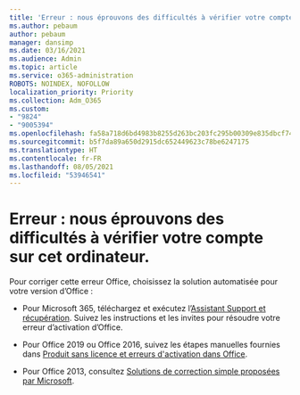 ```yaml
---
title: 'Erreur : nous éprouvons des difficultés à vérifier votre compte sur cet ordinateur.'
ms.author: pebaum
author: pebaum
manager: dansimp
ms.date: 03/16/2021
ms.audience: Admin
ms.topic: article
ms.service: o365-administration
ROBOTS: NOINDEX, NOFOLLOW
localization_priority: Priority
ms.collection: Adm_O365
ms.custom:
- "9824"
- "9005394"
ms.openlocfilehash: fa58a718d6bd4983b8255d263bc203fc295b00309e835dbcf7423143cbda64c7
ms.sourcegitcommit: b5f7da89a650d2915dc652449623c78be6247175
ms.translationtype: HT
ms.contentlocale: fr-FR
ms.lasthandoff: 08/05/2021
ms.locfileid: "53946541"
---
```

# <a name="error-were-having-trouble-verifying-your-account-on-this-computer"></a>Erreur : nous éprouvons des difficultés à vérifier votre compte sur cet ordinateur.

Pour corriger cette erreur Office, choisissez la solution automatisée pour votre version d’Office :

- Pour Microsoft 365, téléchargez et exécutez l’[Assistant Support et récupération](https://aka.ms/SaRA-OfficeActivation-Chat). Suivez les instructions et les invites pour résoudre votre erreur d’activation d’Office.

- Pour Office 2019 ou Office 2016, suivez les étapes manuelles fournies dans [Produit sans licence et erreurs d'activation dans Office](https://support.microsoft.com/office/0d23d3c0-c19c-4b2f-9845-5344fedc4380#bkmk_fixyourself).

- Pour Office 2013, consultez [Solutions de correction simple proposées par Microsoft](https://support.microsoft.com/topic/microsoft-easy-fix-solutions-have-been-discontinued-b0f4b5f9-3b5a-bd9e-d75d-d45e2f12e16c).